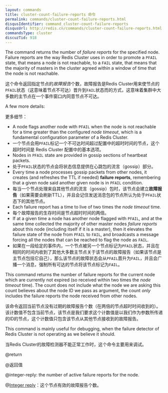 ```yaml
---
layout: commands
title: cluster-count-failure-reports 命令
permalink: commands/cluster-count-failure-reports.html
disqusIdentifier: command_cluster-count-failure-reports
disqusUrl: http://redis.cn/commands/cluster-count-failure-reports.html
commandsType: cluster
discuzTid: 918
---
```


The command returns the number of *failure reports* for the specified node. Failure reports are the way Redis Cluster uses in order to promote a `PFAIL` state, that means a node is not reachable, to a `FAIL` state, that means that the majority of masters in the cluster agreed within a window of time that the node is not reachable.

这个命令返回指定节点的*故障报告*个数，故障报告是Redis Cluster用来使节点的`PFAIL`状态（这意味着节点不可达）晋升到`FAIL`状态而的方式，这意味着集群中大多数的主节点在一个事件窗口内同意节点不可达。

A few more details:

更多细节：

* A node flags another node with `PFAIL` when the node is not reachable for a time greater than the configured *node timeout*, which is a fundamental configuration parameter of a Redis Cluster.
* 一个节点会用`PFAIL`标记一个不可达时间超过配置中的超时时间的节点，这个超时时间是 Redis Cluster 配置中的基本选项。
* Nodes in `PFAIL` state are provided in gossip sections of heartbeat packets.
* 处于`PFAIL`状态的节点会将状态信息提供在心跳包的流言（gossip）部分。
* Every time a node processes gossip packets from other nodes, it creates (and refreshes the TTL if needed) **failure reports**, remembering that a given node said another given node is in `PFAIL` condition.
* 每当一个节点处理来自其他节点的流言（gossip）包时，该节点会建立**故障报告**（如果需要会刷新TTL），并且会记住发送消息包的节点所认为处于`PFAIL`状态下的其他节点。
* Each failure report has a time to live of two times the *node timeout* time.
* 每个故障报告的生存时间是节点超时时间的两倍。
* If at a given time a node has another node flagged with `PFAIL`, and at the same time collected the majority of other master nodes *failure reports* about this node (including itself if it is a master), then it elevates the failure state of the node from `PFAIL` to `FAIL`, and broadcasts a message forcing all the nodes that can be reached to flag the node as `FAIL`.
* 如果在一段给定的事件内，一个节点被另一个节点标记为`PFAIL`状态，并且在相同的时间内收到了其他大多数主节点关于该节点的故障报告（如果该节点是主节点包括它自己），那么该节点的故障状态会从`PFAIL`晋升为`FAIL`，并且会广播一个消息，强制所有可达的节点将该节点标记为`FAIL`。

This command returns the number of failure reports for the current node which are currently not expired (so received within two times the *node timeout* time). The count does not include what the node we are asking this count believes about the node ID we pass as argument, the count *only* includes the failure reports the node received from other nodes.

该命令返回当前节点没有过期的故障报告个数（在两倍的节点超时时间收到的）。该计数值不包含当前节点，该节点是我们要求这个计数值是以我们作为参数所传递的ID的节点，这个计数值只包含该节点从其他节点接收到的故障报告。

This command is mainly useful for debugging, when the failure detector of Redis Cluster is not operating as we believe it should.

当Redis Cluster的故障检测器不能正常工作时，这个命令主要用来调试。

@return

@返回值

@integer-reply: the number of active failure reports for the node.

@[Integer reply](http://www.redis.cn/topics/protocol.html#integer-reply)：这个节点有效的故障报告个数。